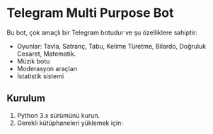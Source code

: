 # Telegram Multi Purpose Bot

Bu bot, çok amaçlı bir Telegram botudur ve şu özelliklere sahiptir:
- Oyunlar: Tavla, Satranç, Tabu, Kelime Türetme, Bilardo, Doğruluk Cesaret, Matematik.
- Müzik botu
- Moderasyon araçları
- İstatistik sistemi

## Kurulum

1. Python 3.x sürümünü kurun.
2. Gerekli kütüphaneleri yüklemek için:
